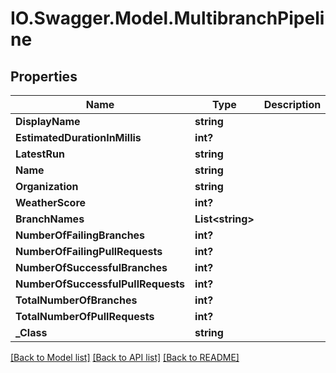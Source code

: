 # IO.Swagger.Model.MultibranchPipeline
## Properties

Name | Type | Description | Notes
------------ | ------------- | ------------- | -------------
**DisplayName** | **string** |  | [optional] 
**EstimatedDurationInMillis** | **int?** |  | [optional] 
**LatestRun** | **string** |  | [optional] 
**Name** | **string** |  | [optional] 
**Organization** | **string** |  | [optional] 
**WeatherScore** | **int?** |  | [optional] 
**BranchNames** | **List&lt;string&gt;** |  | [optional] 
**NumberOfFailingBranches** | **int?** |  | [optional] 
**NumberOfFailingPullRequests** | **int?** |  | [optional] 
**NumberOfSuccessfulBranches** | **int?** |  | [optional] 
**NumberOfSuccessfulPullRequests** | **int?** |  | [optional] 
**TotalNumberOfBranches** | **int?** |  | [optional] 
**TotalNumberOfPullRequests** | **int?** |  | [optional] 
**_Class** | **string** |  | [optional] 

[[Back to Model list]](../README.md#documentation-for-models) [[Back to API list]](../README.md#documentation-for-api-endpoints) [[Back to README]](../README.md)


